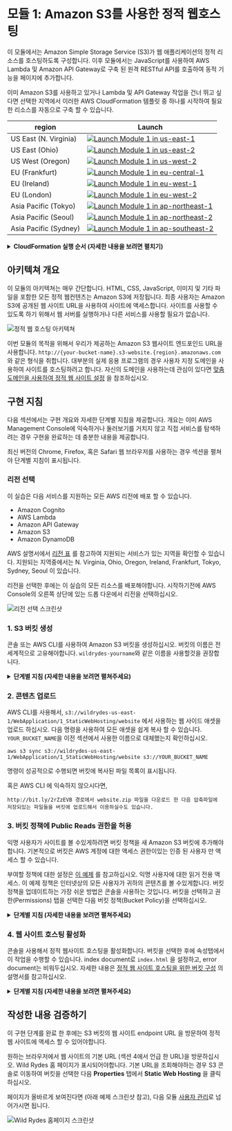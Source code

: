 # 모듈 1: Amazon S3를 사용한 정적 웹호스팅

이 모듈에서는 Amazon Simple Storage Service (S3)가 웹 애플리케이션의 정적 리소스를 호스팅하도록 구성합니다. 이후 모듈에서는 JavaScript를 사용하여 AWS Lambda 및 Amazon API Gateway로 구축 된 원격 RESTful API를 호출하여 동적 기능을 페이지에 추가합니다.

이미 Amazon S3를 사용하고 있거나 Lambda 및 API Gateway 작업을 건너 뛰고 싶다면 선택한 지역에서 이러한 AWS CloudFormation 템플릿 중 하나를 시작하여 필요한 리소스를 자동으로 구축 할 수 있습니다.

region|Launch
------|-----
US East (N. Virginia) | [![Launch Module 1 in us-east-1](http://docs.aws.amazon.com/AWSCloudFormation/latest/UserGuide/images/cloudformation-launch-stack-button.png)](https://console.aws.amazon.com/cloudformation/home?region=us-east-1#/stacks/new?stackName=wildrydes-webapp-1&templateURL=https://s3.amazonaws.com/wildrydes-us-east-1/WebApplication/1_StaticWebHosting/webapp-static-hosting.yaml)
US East (Ohio) | [![Launch Module 1 in us-east-2](http://docs.aws.amazon.com/AWSCloudFormation/latest/UserGuide/images/cloudformation-launch-stack-button.png)](https://console.aws.amazon.com/cloudformation/home?region=us-east-2#/stacks/new?stackName=wildrydes-webapp-1&templateURL=https://s3.amazonaws.com/wildrydes-us-east-2/WebApplication/1_StaticWebHosting/webapp-static-hosting.yaml)
US West (Oregon) | [![Launch Module 1 in us-west-2](http://docs.aws.amazon.com/AWSCloudFormation/latest/UserGuide/images/cloudformation-launch-stack-button.png)](https://console.aws.amazon.com/cloudformation/home?region=us-west-2#/stacks/new?stackName=wildrydes-webapp-1&templateURL=https://s3.amazonaws.com/wildrydes-us-west-2/WebApplication/1_StaticWebHosting/webapp-static-hosting.yaml)
EU (Frankfurt) | [![Launch Module 1 in eu-central-1](http://docs.aws.amazon.com/AWSCloudFormation/latest/UserGuide/images/cloudformation-launch-stack-button.png)](https://console.aws.amazon.com/cloudformation/home?region=eu-central-1#/stacks/new?stackName=wildrydes-webapp-1&templateURL=https://s3.amazonaws.com/wildrydes-eu-central-1/WebApplication/1_StaticWebHosting/webapp-static-hosting.yaml)
EU (Ireland) | [![Launch Module 1 in eu-west-1](http://docs.aws.amazon.com/AWSCloudFormation/latest/UserGuide/images/cloudformation-launch-stack-button.png)](https://console.aws.amazon.com/cloudformation/home?region=eu-west-1#/stacks/new?stackName=wildrydes-webapp-1&templateURL=https://s3.amazonaws.com/wildrydes-eu-west-1/WebApplication/1_StaticWebHosting/webapp-static-hosting.yaml)
EU (London) | [![Launch Module 1 in eu-west-2](http://docs.aws.amazon.com/AWSCloudFormation/latest/UserGuide/images/cloudformation-launch-stack-button.png)](https://console.aws.amazon.com/cloudformation/home?region=eu-west-2#/stacks/new?stackName=wildrydes-webapp-1&templateURL=https://s3.amazonaws.com/wildrydes-eu-west-2/WebApplication/1_StaticWebHosting/webapp-static-hosting.yaml)
Asia Pacific (Tokyo) | [![Launch Module 1 in ap-northeast-1](http://docs.aws.amazon.com/AWSCloudFormation/latest/UserGuide/images/cloudformation-launch-stack-button.png)](https://console.aws.amazon.com/cloudformation/home?region=ap-northeast-1#/stacks/new?stackName=wildrydes-webapp-1&templateURL=https://s3.amazonaws.com/wildrydes-ap-northeast-1/WebApplication/1_StaticWebHosting/webapp-static-hosting.yaml)
Asia Pacific (Seoul) | [![Launch Module 1 in ap-northeast-2](http://docs.aws.amazon.com/AWSCloudFormation/latest/UserGuide/images/cloudformation-launch-stack-button.png)](https://console.aws.amazon.com/cloudformation/home?region=ap-northeast-2#/stacks/new?stackName=wildrydes-webapp-1&templateURL=https://s3.amazonaws.com/wildrydes-ap-northeast-2/WebApplication/1_StaticWebHosting/webapp-static-hosting.yaml)
Asia Pacific (Sydney) | [![Launch Module 1 in ap-southeast-2](http://docs.aws.amazon.com/AWSCloudFormation/latest/UserGuide/images/cloudformation-launch-stack-button.png)](https://console.aws.amazon.com/cloudformation/home?region=ap-southeast-2#/stacks/new?stackName=wildrydes-webapp-1&templateURL=https://s3.amazonaws.com/wildrydes-ap-southeast-2/WebApplication/1_StaticWebHosting/webapp-static-hosting.yaml)



<details>
<summary><strong>CloudFormation 실행 순서 (자세한 내용을 보려면 펼치기)</strong></summary><p>

1. 위쪽의 **Launch Stack** 링크를 클릭하십시오.

1. 템플릿 선택 페이지에서 **Next** 를 클릭하십시오.

1. `wildrydes-yourname`와 같은 전 세계적으로 고유한 이름을 **Website Bucket Name** 지정하고, **Next** 를 클릭하십시오.
    ![Speficy Details Screenshot](../images/module1-cfn-specify-details.png)

1. 옵션 페이지에서 기본값은 그대로 두고, **Next** 을 클릭하십시오.

1. 리뷰 페이지에서 확인란을 선택하여 , acknowledge that CloudFormation will create IAM resources 체크박스를 클릭하고, **Create** 버튼을 클릭합니다.
    ![IAM 승인 스크린샷](../images/cfn-ack-iam.png)

    이 템플릿은 맞춤 리소스를 사용하여 정적 웹 사이트 애셋을 중앙 S3 버킷에서 자신의 전용 버킷으로 복사합니다. 사용자 지정 리소스가 계정의 새 버킷에 쓸 수 있게하려면 해당 사용권한을 이용할 수 있는 IAM Role을 만들어야합니다.

1. `wildrydes-webapp-1` 스택이  `CREATE_COMPLETE` 상태가 될 때 까지 기다리십시오.

1. `wildrydes-webapp-1` 스택을 선택한 상태에서, **Outputs** 탭을 클릭하고 WebsiteURL 링크를 클릭하십시오.

1. Wild Rydes 홈페이지가 제대로 화면이 표시되고난 뒤, 다음 모듈 [User Management](../2_UserManagement) 로 이동하십시오.

</p></details>


## 아키텍쳐 개요

이 모듈의 아키텍쳐는 매우 간단합니다. HTML, CSS, JavaScript, 이미지 및 기타 파일을 포함한 모든 정적 웹컨텐츠는 Amazon S3에 저장됩니다. 최종 사용자는 Amazon S3에 공개된 웹 사이트 URL을 사용하여 사이트에 액세스합니다. 사이트를 사용할 수 있도록 하기 위해서 웹 서버를 실행하거나 다른 서비스를 사용할 필요가 없습니다.

![정적 웹 호스팅 아키텍쳐](../images/static-website-architecture.png)

이번 모듈의 목적을 위해서 우리가 제공하는 Amazon S3 웹사이트 엔드포인드 URL을 사용합니다. `http://{your-bucket-name}.s3-website.{region}.amazonaws.com` 와 같은 형식을 취합니다. 대부분의 실제 응용 프로그램의 경우 사용자 지정 도메인을 사용하여 사이트를 호스팅하려고 합니다. 자신의 도메인을 사용하는데 관심이 있다면 [맞춤 도메인을 사용하여 정적 웹 사이트 설정](http://docs.aws.amazon.com/AmazonS3/latest/dev/website-hosting-custom-domain-walkthrough.html) 을 참조하십시오.

## 구현 지침

다음 섹션에서는 구현 개요와 자세한 단계별 지침을 제공합니다. 개요는 이미 AWS Management Console에 익숙하거나 둘러보기를 거치지 않고 직접 서비스를 탐색하려는 경우 구현을 완료하는 데 충분한 내용을 제공합니다.

최신 버전의 Chrome, Firefox, 혹은 Safari 웹 브라우저를 사용하는 경우 섹션을 펼쳐야 단계별 지침이 표시됩니다.

### 리전 선택

이 실습은 다음 서비스를 지원하는 모든 AWS 리전에 배포 할 수 있습니다.

- Amazon Cognito
- AWS Lambda
- Amazon API Gateway
- Amazon S3
- Amazon DynamoDB

AWS 설명서에서 [리전 표](https://aws.amazon.com/about-aws/global-infrastructure/regional-product-services/) 를 참고하여 지원되는 서비스가 있는 지역을 확인할 수 있습니다. 지원되는 지역중에서는 N. Virginia, Ohio, Oregon, Ireland, Frankfurt, Tokyo, Sydney, Seoul 이 있습니다.

리전을 선택한 후에는 이 실습의 모든 리소스를 배포해야합니다. 시작하기전에 AWS Console의 오른쪽 상단에 있는 드롭 다운에서 리전을 선택하십시오.

![리전 선택 스크린샷](../images/region-selection.png)

### 1. S3 버킷 생성

콘솔 또는 AWS CLI를 사용하여 Amazon S3 버킷을 생성하십시오. 버킷의 이름은 전 세계적으로 고유해야합니다. `wildrydes-yourname`와 같은 이름을 사용할것을 권장합니다.

<details>
<summary><strong>단계별 지침 (자세한 내용을 보려면 펼쳐주세요)</strong></summary><p>

1. AWS Management Console에서 **Services** 를 선택한 다음 **S3** 를 선택하십시오.

1. **+Create Bucket** 을 선택하십시오.

1. `wildrydes-yourname`와 같은 전 세계적으로 고유한 이름을 설정하십시오.

1. 드롭다운 메뉴에서 이 실습에서 사용할 리전을 선택하십시오.

1. 설정을 복사할 버킷을 선택하지 않고 대화상자의 왼쪽 하단에 있는 **Create** 를 선택하십시오.

    ![버킷 생성 스크린샷](../images/create-bucket.png)

</p></details>

### 2. 콘텐츠 업로드

AWS CLI를 사용해서, `s3://wildrydes-us-east-1/WebApplication/1_StaticWebHosting/website` 에서 사용하는 웹 사이드 애셋을 업로드 하십시오. 다음 명령을 사용하여 모든 애셋을 쉽게 복사 할 수 있습니다. `YOUR_BUCKET_NAME`을 이전 섹션에서 사용한 이름으로 대체했는지 확인하십시오.

    aws s3 sync s3://wildrydes-us-east-1/WebApplication/1_StaticWebHosting/website s3://YOUR_BUCKET_NAME

명령이 성공적으로 수행되면 버킷에 복사된 파일 목록이 표시됩니다.

혹은 AWS CLI 에 익숙하지 않으시다면,

    http://bit.ly/2rZzEVB 경로에서 website.zip 파일을 다운로드 한 다음 압축파일에 저장되있는 파일들을 버킷에 업로드해서 이용하실수도 있습니다.

### 3. 버킷 정책에 Public Reads 권한을 허용

익명 사용자가 사이트를 볼 수있게하려면 버킷 정책을 새 Amazon S3 버킷에 추가해야합니다. 기본적으로 버킷은 AWS 계정에 대한 액세스 권한이있는 인증 된 사용자 만 액세스 할 수 있습니다.

부여할 정책에 대한 설정은 [이 예제](http://docs.aws.amazon.com/AmazonS3/latest/dev/example-bucket-policies.html#example-bucket-policies-use-case-2) 를 참고하십시오. 익명 사용자에 대한 읽거 전용 액세스. 이 예제 정책은 인터넷상의 모든 사용자가 귀하의 콘텐츠를 볼 수있게합니다. 버킷 정책을 업데이트하는 가장 쉬운 방법은 콘솔을 사용하는 것입니다. 버킷을 선택하고 권한(Permissions) 탭을 선택한 다음 버킷 정책(Bucket Policy)을 선택하십시오.

<details>
<summary><strong>단계별 지침 (자세한 내용을 보려면 펼쳐주세요)</strong></summary><p>

1.  S3 콘솔에서 섹션 1에서 생성 한 버킷의 이름을 선택하십시오.

1. **Permissions** 탭을 선택한 다음, **Bucket Policy**를 선택하십시오.

1. 다음 정책 문서를 버킷 정책 편집기에 입력하고 `YOUR_BUCKET_NAME` 을 섹션 1에서 생성한 버킷 이름으로 변경하십시오.

    ```json
    {
        "Version": "2012-10-17",
        "Statement": [
            {
                "Effect": "Allow",
                "Principal": "*",
                "Action": "s3:GetObject",
                "Resource": "arn:aws:s3:::YOUR_BUCKET_NAME/*"
            }
        ]
    }
    ```

    ![업데이트된 버킷 정책 스크린샷](../images/update-bucket-policy.png)

1. **Save** 버튼을 선택하여 새 정책을 적용하십시오.

</p></details>

### 4. 웹 사이트 호스팅 활성화

콘솔을 사용해서 정적 웹사이트 호스팅을 활성화합니다. 버킷을 선택한 후에 속성탭에서 이 작업을 수행할 수 있습니다. index document로 `index.html` 을 설정하고, error document는 비워두십시오. 자세한 내용은 [정적 웹 사이트 호스팅을 위한 버킷 구성](https://docs.aws.amazon.com/AmazonS3/latest/dev/HowDoIWebsiteConfiguration.html) 의 설명서를 참고하십시오.

<details>
<summary><strong>단계별 지침 (자세한 내용을 보려면 펼쳐주세요)</strong></summary><p>

1. S3 콘솔의 버킷 세부 사항 페이지에서, **Properties** 탭을 선택하십시오.

1. **Static website hosting** 을 선택하십시오.

1. **Use this bucket to host a website** 을 선택하고, index document에 `index.html`를 입력하십시오. 다른 입력칸은 비워둡니다.

1. 먼저 **Endpoint** URL 을 확인하십시오. 그 뒤에 **Save** 버튼을 클릭하십시오. 이 URL을 나머지 실습에서 웹 응용 프로그램을 볼 때 사용할 것입니다. 여기에서 이 URL을 귀하의 웹 사이트의 기본 URL이라고 합니다.

1. **Save**을 클릭하여 변경 사항을 저장하십시오.

    ![웹사이트 호스팅 활성화 스크린샷](../images/enable-website-hosting.png)

</p></details>


## 작성한 내용 검증하기

이 구현 단계를 완료 한 후에는 S3 버킷의 웹 사이트 endpoint URL 을 방문하여 정적 웹 사이트에 액세스 할 수 있어야합니다.

원하는 브라우저에서 웹 사이트의 기본 URL (섹션 4에서 언급 한 URL)을 방문하십시오. Wild Rydes 홈 페이지가 표시되어야합니다. 기본 URL을 조회해야하는 경우 S3 콘솔로 이동하여 버킷을 선택한 다음 **Properties** 탭에서 **Static Web Hosting** 을 클릭하십시오.

페이지가 올바르게 보여진다면 (아래 예제 스크린샷 참고), 다음 모듈 [사용자 관리](../2_UserManagement)로 넘어가시면 됩니다.

![Wild Rydes 홈페이지 스크린샷](../images/wildrydes-homepage.png)
